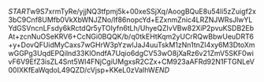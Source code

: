 $START$w9S7xrmTyRe/yjjNQ3tfpmj5k+00xeSSjXq/AoogBQuE8u54li5zZuigf2x3bC9Cnf8UMfb0VkXbWNJZNo/lf86nopcYd+EZxnmZnic4LRZNJWRsJlwYLYdGSVncnLFsdy6kRctdQr5yTOIyfn6tLh/UhyeQZIvVBw82XiP2pvuKSDB2EbAt+zcnNuOSeKRV6+CcNGi0BQQK/b/q0tkEHtKqm2yUCrRQwBbwUeuDRT6+y+DovQFUidMyCaxs7wGHrW3pYzwlJaJ4uuTskM1zNn1tnZI4xy6M3DtoXmwGGPg3UqdEPQilnd33KlOndfA7Uqio6dgCV53wO8jXaRz6v21ZmV5SKF0wivF6V9EfZ3isZL4Snt5Wl4FNjCgiUMgxsR2CZx+CM923aAFRd92N1FTGNLeV00IXKfEaWqdoL49QZD/cVjsp+KKeL0zVaIhW$END$